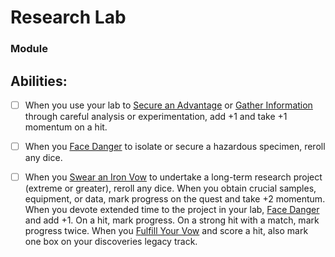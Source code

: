 # Research Lab
### Module


## Abilities:
- [ ] When you use your lab to [Secure an Advantage](4._Moves/Adventure/Secure_an_Advantage.md) or [Gather Information](Gather_Information.md) through careful analysis or experimentation, add +1 and take +1 momentum on a hit.

- [ ] When you [Face Danger](4._Moves/Adventure/Face_Danger.md) to isolate or secure a hazardous specimen, reroll any dice.

- [ ] When you [Swear an Iron Vow](Swear_an_Iron_Vow.md) to undertake a long-term research project (extreme or greater), reroll any dice. When you obtain crucial samples, equipment, or data, mark progress on the quest and take +2 momentum. When you devote extended time to the project in your lab, [Face Danger](4._Moves/Adventure/Face_Danger.md) and add +1. On a hit, mark progress. On a strong hit with a match, mark progress twice. When you [Fulfill Your Vow](Fulfill_Your_Vow.md) and score a hit, also mark one box on your discoveries legacy track.

